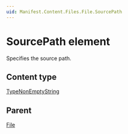 ```yaml
---
uid: Manifest.Content.Files.File.SourcePath
---
```


# SourcePath element

Specifies the source path.

## Content type

[TypeNonEmptyString](xref:Manifest-TypeNonEmptyString)

## Parent

[File](xref:Manifest.Content.Files.File)

